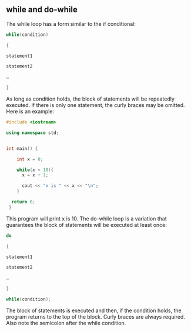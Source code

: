 ## while and do-while

The while loop has a form similar to the if conditional:
```cpp
while(condition)

{

statement1

statement2

…

}
```

As long as condition holds, the block of statements will be repeatedly executed. If there is only
one statement, the curly braces may be omitted. Here is an example:
```cpp
#include <iostream>

using namespace std;


int main() {

    int x = 0;

    while(x < 10){
      x = x + 1;

      cout << "x is " << x << "\n";
    }

  return 0;
 }
```
This program will print x is 10.
The do-while loop is a variation that guarantees the block of statements will be executed at
least once:
```cpp
do

{

statement1

statement2

…

}

while(condition);
```

The block of statements is executed and then, if the condition holds, the program returns to
the top of the block. Curly braces are always required. Also note the semicolon after the while
condition.
